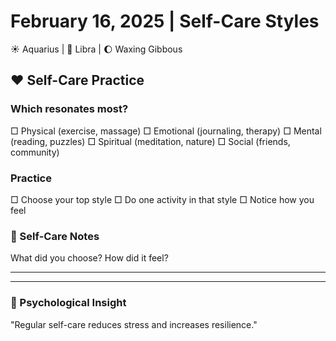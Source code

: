 # February 16, 2025 | Self-Care Styles
☀️ Aquarius | 🌙 Libra | 🌔 Waxing Gibbous

## ❤️ Self-Care Practice

### Which resonates most?
□ Physical (exercise, massage)
□ Emotional (journaling, therapy)
□ Mental (reading, puzzles)
□ Spiritual (meditation, nature)
□ Social (friends, community)

### Practice
□ Choose your top style
□ Do one activity in that style
□ Notice how you feel

### 📝 Self-Care Notes
What did you choose? How did it feel?
_______________________
_______________________

### 💫 Psychological Insight
"Regular self-care reduces stress and increases resilience." 